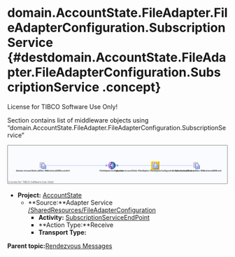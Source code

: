 # domain.AccountState.FileAdapter.FileAdapterConfiguration.SubscriptionService {#destdomain.AccountState.FileAdapter.FileAdapterConfiguration.SubscriptionService .concept}

License for TIBCO Software Use Only!

Section contains list of middleware objects using “domain.AccountState.FileAdapter.FileAdapterConfiguration.SubscriptionService”

![](dest_Id104.png)

-   **Project:** [AccountState](../projs/AccountState.md)
    -   **Source:**Adapter Service [/SharedResources/FileAdapterConfiguration](../../../projects/AccountState/SharedResources/FileAdapterConfiguration.adfiles.md)
        -   **Activity:** [SubscriptionServiceEndPoint](../projs/act_103.md)
        -   **Action Type:**Receive
        -   **Transport Type:**

**Parent topic:**[Rendezvous Messages](../../../crossref/dest/msgs/common/RendezvousMessages.md)

